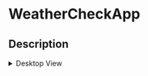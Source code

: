 # WeatherCheckApp

<a name="readme-top"></a>
 
<!-- ABOUT THE PROJECT -->
## Description
<details> <summary>Desktop View</summary>
 
![Desktop-view for homepage](assets/Demo page.png)

 
**What?**
 
In this home assignment, we were allocated to a challenge to create an online
application that gives us weather information for a location.It gives the current weather info and also forecast for next five days.
Functionality for saving and displaying search history has been implemented.
 
**Acquired Knowledge**
 
Whilst doing this home assignment, I applied a range of web design
applications & techniques commencing from building the initial Bone
structure in style, and we used the following Technologies:
 
-  <strong>HTML & bootstrap CSS</strong> - During the Introductory phase, we applied
by building a concrete structure with CSS Style formats instead
as we wanted to try something different.
-  <strong>MomentJS</strong> - This intends to change the format of the date information extracted from fetch response.

-  <strong>Fetched APIs</strong> - Used applications openWeather to fetch geocodes  and weather information for a particular location
- <strong>JQuery</strong> - Comparatively, we used JQuery techniques in the
application to ensure the operational dynamics in building
different functions that work from behind the scenes to create a
more engaging user experience.
 
<p align="right">(<a href="#readme-top">back to top</a>)</p>
 
## Installation

-A public link has been created for the website which requires any web browser.

## Features

A repo has been created which consists all the code :
https://github.com/Vidhi0307/Challenge1Accepted.git

All the images and styling files have been added to a folder assets.
../assets/css/style css
 all the images used on the website are in a folder:
 ../assets/images

WEBSITE LINK : https://vidhi0307.github.io/Challenge1Accepted/
 

 
 
<!-- CONTACT -->
## Conclusion
 
In conclusion, as for our future development, I intend to replace two functions fetchInfo and fetchForecast by one fetchWeather function.



<p align="right">(<a href="#readme-top">back to top</a>)</p>
 
 
<p align="center">Thanks for reading 😄!</p>
